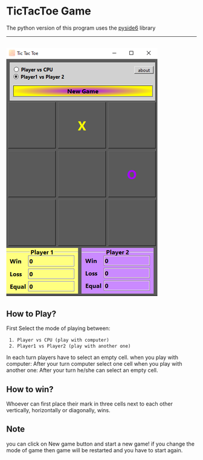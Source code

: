 # TicTacToe Game
    
The python version of this program uses the [pyside6](http://wiki.qt.io/Qt_for_Python) library

---
![screenshot](tictactoe.PNG)
---
## How to Play?
First Select the mode of playing between: 
    
     1. Player vs CPU (play with computer)
     2. Player1 vs Player2 (play with another one)

In each turn players have to select an empty cell.
when you play with computer: After your turn computer select one cell
when you play with another one: After your turn he/she can select an empty cell.

## How to win?
Whoever can first place their mark in three cells next to each other vertically, horizontally or diagonally, wins.

## Note
you can click on New game button and start a new game!
if you change the mode of game then game will be restarted and you have to start again.

